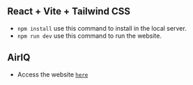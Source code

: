 ## React + Vite + Tailwind CSS
- `npm install` use this command to install in the local server.
- `npm run dev` use this command to run the website.


## AirIQ 
- Access the website [`here`](https://air-iq.netlify.app/)
